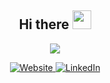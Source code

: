 <h3 align="center">
  <h2 align="center">
    Hi there
    <img src="https://media.giphy.com/media/hvRJCLFzcasrR4ia7z/giphy.gif" width="30">
  </h2>
</h3>

<p align="center">
    <img src="https://readme-typing-svg.demolab.com/?lines=Welcome+to+my+GitHub+profile!;Software+Engineer+Intern+@+HubSpot;Computer+Engineering+Co-op+Student;@+McMaster+University&center=true&width=460&color=blue&height=50">
</p>


<div align="center">
  <a href="https://sabrahahmed.github.io/Portfolio/" target="_blank">
    <img src="https://img.shields.io/badge/website-000000?style=for-the-badge&logo=About.me&logoColor=green" alt="Website">
   </a>
  
  <a href="https://linkedin.com/in/ahmed-sabrah" target="_blank">
    <img src="https://img.shields.io/badge/LinkedIn-%230077B5.svg?&style=for-the-badge&logo=linkedin&logoColor=white" alt="LinkedIn">
  </a>   
</div>









